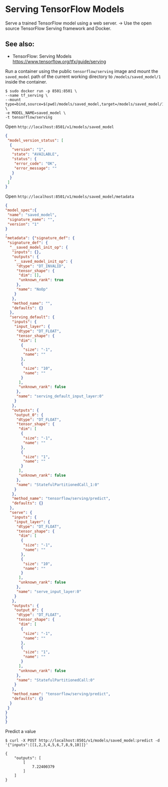 # Serving TensorFlow Models

Serve a trained TensorFlow model using a web server.
->
Use the open source TensorFlow Serving framework and Docker.

## See also:
- TensorFlow: Serving Models
https://www.tensorflow.org/tfx/guide/serving

Run a container using the public `tensorflow/serving` image
and mount the `saved_model` path of the current working directory to 
`/models/saved_model/1` inside the container.
```unix
$ sudo docker run -p 8501:8501 \
--name tf_serving \
--mount type=bind,source=$(pwd)/models/saved_model,target=/models/saved_model/1 \
-e MODEL_NAME=saved_model \
-t tensorflow/serving
```

Open `http://localhost:8501/v1/models/saved_model`
```json
{
 "model_version_status": [
  {
   "version": "1",
   "state": "AVAILABLE",
   "status": {
    "error_code": "OK",
    "error_message": ""
   }
  }
 ]
}
```

Open `http://localhost:8501/v1/models/saved_model/metadata`
```json
{
"model_spec":{
 "name": "saved_model",
 "signature_name": "",
 "version": "1"
}
,
"metadata": {"signature_def": {
 "signature_def": {
  "__saved_model_init_op": {
   "inputs": {},
   "outputs": {
    "__saved_model_init_op": {
     "dtype": "DT_INVALID",
     "tensor_shape": {
      "dim": [],
      "unknown_rank": true
     },
     "name": "NoOp"
    }
   },
   "method_name": "",
   "defaults": {}
  },
  "serving_default": {
   "inputs": {
    "input_layer": {
     "dtype": "DT_FLOAT",
     "tensor_shape": {
      "dim": [
       {
        "size": "-1",
        "name": ""
       },
       {
        "size": "10",
        "name": ""
       }
      ],
      "unknown_rank": false
     },
     "name": "serving_default_input_layer:0"
    }
   },
   "outputs": {
    "output_0": {
     "dtype": "DT_FLOAT",
     "tensor_shape": {
      "dim": [
       {
        "size": "-1",
        "name": ""
       },
       {
        "size": "1",
        "name": ""
       }
      ],
      "unknown_rank": false
     },
     "name": "StatefulPartitionedCall_1:0"
    }
   },
   "method_name": "tensorflow/serving/predict",
   "defaults": {}
  },
  "serve": {
   "inputs": {
    "input_layer": {
     "dtype": "DT_FLOAT",
     "tensor_shape": {
      "dim": [
       {
        "size": "-1",
        "name": ""
       },
       {
        "size": "10",
        "name": ""
       }
      ],
      "unknown_rank": false
     },
     "name": "serve_input_layer:0"
    }
   },
   "outputs": {
    "output_0": {
     "dtype": "DT_FLOAT",
     "tensor_shape": {
      "dim": [
       {
        "size": "-1",
        "name": ""
       },
       {
        "size": "1",
        "name": ""
       }
      ],
      "unknown_rank": false
     },
     "name": "StatefulPartitionedCall:0"
    }
   },
   "method_name": "tensorflow/serving/predict",
   "defaults": {}
  }
 }
}
}
}
```

Predict a value
```ubuntu
$ curl -X POST http://localhost:8501/v1/models/saved_model:predict -d '{"inputs":[[1,2,3,4,5,6,7,8,9,10]]}'
```
```ubuntu
{
    "outputs": [
        [
            7.22400379
        ]
    ]
}
```